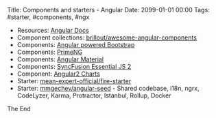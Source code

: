 Title: Components and starters - Angular
Date: 2099-01-01 00:00
Tags: #starter, #components, #ngx

* Resources: [Angular Docs](https://angular.io/resources)
* Component collections: [brillout/awesome-angular-components](https://github.com/brillout/awesome-angular-components#component-collections)
* Components: [Angular powered Bootstrap](https://ng-bootstrap.github.io/#/home)
* Components: [PrimeNG](https://www.primefaces.org/primeng/#/)
* Components: [Angular Material](https://material.angular.io/components/categories)
* Components: [SyncFusion Essential JS 2](https://www.syncfusion.com/products/essential-js2)
* Component: [Angular2 Charts](https://valor-software.com/ng2-charts/)
* Starter: [mean-expert-official/fire-starter](https://github.com/mean-expert-official/fire-starter)
* Starter: [mmgechev/angular-seed](https://github.com/mgechev/angular-seed) - Shared codebase, i18n, ngrx, CodeLyzer, Karma, Protractor, Istanbul, Rollup, Docker

The End